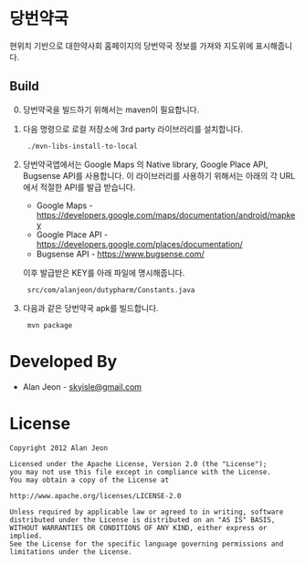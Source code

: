 당번약국
=======

현위치 기반으로 대한약사회 홈페이지의 당번약국 정보를 가져와 지도위에 표시해줍니다. 

Build
-----

0. 당번약국을 빌드하기 위해서는 maven이 필요합니다.
1. 다음 명령으로 로컬 저장소에 3rd party 라이브러리를 설치합니다.

        ./mvn-libs-install-to-local
2. 당번약국앱에서는 Google Maps 의 Native library, Google Place API, Bugsense API를 사용합니다.
이 라이브러리를 사용하기 위해서는 아래의 각 URL에서 적절한 API를 발급 받습니다.
    * Google Maps - https://developers.google.com/maps/documentation/android/mapkey
    * Google Place API - https://developers.google.com/places/documentation/
    * Bugsense API - https://www.bugsense.com/
    
    이후 발급받은 KEY를 아래 파일에 명시해줍니다.

        src/com/alanjeon/dutypharm/Constants.java

3. 다음과 같은 당번약국 apk를 빌드합니다.

        mvn package


Developed By
============

 * Alan Jeon - <skyisle@gmail.com>

License
=======

    Copyright 2012 Alan Jeon

    Licensed under the Apache License, Version 2.0 (the "License");
    you may not use this file except in compliance with the License.
    You may obtain a copy of the License at

    http://www.apache.org/licenses/LICENSE-2.0

    Unless required by applicable law or agreed to in writing, software
    distributed under the License is distributed on an "AS IS" BASIS,
    WITHOUT WARRANTIES OR CONDITIONS OF ANY KIND, either express or implied.
    See the License for the specific language governing permissions and
    limitations under the License.
